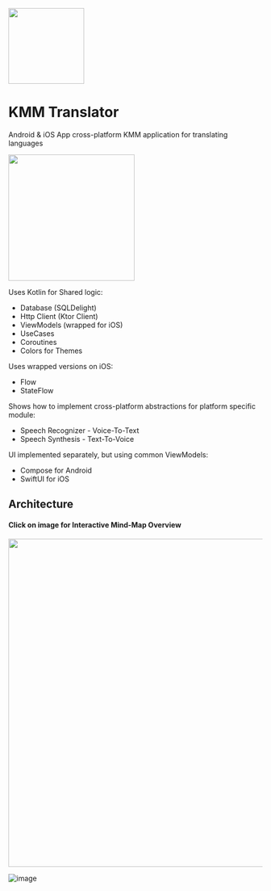 [<img src="https://user-images.githubusercontent.com/5157474/218233986-0d42e2be-669e-4948-835a-a15c02179510.png" width=150 />](https://user-images.githubusercontent.com/5157474/218233986-0d42e2be-669e-4948-835a-a15c02179510.png)
# KMM Translator 

Android &amp; iOS App cross-platform KMM application for translating languages

[<img src="https://user-images.githubusercontent.com/5157474/218233438-99c84e55-f835-4076-976b-868ed5d19e8a.png" width=250 />](https://user-images.githubusercontent.com/5157474/218233438-99c84e55-f835-4076-976b-868ed5d19e8a.png)

Uses Kotlin for Shared logic:
- Database (SQLDelight)
- Http Client (Ktor Client)
- ViewModels (wrapped for iOS)
- UseCases
- Coroutines
- Colors for Themes

Uses wrapped versions on iOS:
- Flow
- StateFlow

Shows how to implement cross-platform abstractions for platform specific module:
- Speech Recognizer - Voice-To-Text
- Speech Synthesis - Text-To-Voice

UI implemented separately, but using common ViewModels:
- Compose for Android
- SwiftUI for iOS

## Architecture

#### Click on image for Interactive Mind-Map Overview

[<img src="https://user-images.githubusercontent.com/5157474/218219624-371b1ead-54d5-43e8-975a-12956e1c7bd6.png" width=650 />](https://mm.tt/map/2590156097)

![image](https://user-images.githubusercontent.com/5157474/218234141-233daac6-2c4d-4cb8-be7a-ec16968ec231.png)
